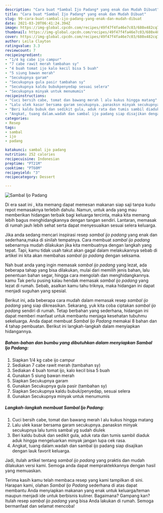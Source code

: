 ```yaml
---
description: "Cara buat *Sambal Ijo Padang* yang enak dan Mudah Dibuat"
title: "Cara buat *Sambal Ijo Padang* yang enak dan Mudah Dibuat"
slug: 99-cara-buat-sambal-ijo-padang-yang-enak-dan-mudah-dibuat
date: 2021-03-20T06:41:24.394Z
image: https://img-global.cpcdn.com/recipes/49f47f4fa46e7c03/680x482cq70/sambal-ijo-padang-foto-resep-utama.jpg
thumbnail: https://img-global.cpcdn.com/recipes/49f47f4fa46e7c03/680x482cq70/sambal-ijo-padang-foto-resep-utama.jpg
cover: https://img-global.cpcdn.com/recipes/49f47f4fa46e7c03/680x482cq70/sambal-ijo-padang-foto-resep-utama.jpg
author: Leila Clayton
ratingvalue: 3.3
reviewcount: 7
recipeingredient:
- "1/4 kg cabe ijo campur"
- "7 cabe rawit merah tambahan sy"
- "4 buah tomat ijo kalo kecil bisa 5 buah"
- "5 siung bawan merah"
- "Secukupnya garam"
- "Secukupnya gula pasir tambahan sy"
- "Secukupnya kaldu bubukpenyedap sesuai selera"
- "Secukupnya minyak untuk menumumis"
recipeinstructions:
- "Cuci bersih cabe, tomat dan bawang merah l alu kukus hingga matang"
- "Lalu ulek kasar bersama garam secukupnya..panasksn minyak secukupnya lalu tumis sambal yg sudah diulek"
- "Beri kaldu bubuk dan sedikit gula, aduk rata dan tumis sambil diaduk aduk hingga mengeluarkan minyak jangan lupa cek rasa."
- "Angkat, tuang dalam.wadah dan sambal ijo padang siap disajikan dengan lauk favorit keluarga."
categories:
- Resep
tags:
- sambal
- ijo
- padang

katakunci: sambal ijo padang 
nutrition: 252 calories
recipecuisine: Indonesian
preptime: "PT21M"
cooktime: "PT60M"
recipeyield: "3"
recipecategory: Dessert

---
```



![*Sambal Ijo Padang*](https://img-global.cpcdn.com/recipes/49f47f4fa46e7c03/680x482cq70/sambal-ijo-padang-foto-resep-utama.jpg)

Di era  saat ini , kita memang dapat memesan makanan siap saji tanpa kudu repot memasaknya terlebih dahulu. Namun, untuk anda yang mau memberikan hidangan terbaik bagi keluarga tercinta, maka kita memang lebih bagus menghidangkannya dengan tangan sendiri. Lantaran, memasak di rumah jauh lebih sehat serta dapat menyesuaikan sesuai selera keluarga.

Jika anda sedang mencari inspirasi resep *sambal ijo padang* yang enak dan sederhana,maka di sinilah tempatnya. Cara membuat *sambal ijo padang*  sebenarnya mudah dilakukan jika kita membuatnya dengan langkah yang tepat. Tapi, kamu tidak usah takut akan gagal dalam melakukannya 
sebab di artikel ini kita akan membahas *sambal ijo padang* dengan seksama.  



Nah buat anda yang ingin memasak *sambal ijo padang* yang lezat, ada beberapa tahap yang bisa dilakukan, mulai dari memilih jenis bahan, lalu penentuan bahan segar, hingga cara mengolah dan menghidangkannya. kamu Tak perlu pusing kalau hendak memasak *sambal ijo padang* yang lezat di rumah. Sebab, asalkan kamu  tahu triknya, maka hidangan ini dapat menjadi suguhan yang spesial.

Berikut ini, ada beberapa cara mudah dalam memasak resep *sambal ijo padang* yang siap dikreasikan. Sekarang, yuk kita coba ciptakan *sambal ijo padang* sendiri di rumah. Tetap berbahan yang sederhana, hidangan ini dapat memberi manfaat untuk membantu menjaga kesehatan tubuhmu sekeluarga. Anda dapat membuat *Sambal Ijo Padang* memakai 8 bahan dan 4 tahap pembuatan. Berikut ini langkah-langkah dalam menyiapkan hidangannya.

<!--inarticleads1-->

##### Bahan-bahan dan bumbu yang dibutuhkan dalam menyiapkan *Sambal Ijo Padang*:

1. Siapkan 1/4 kg cabe ijo campur
1. Sediakan 7 cabe rawit merah (tambahan sy)
1. Sediakan 4 buah tomat ijo, kalo kecil bisa 5 buah
1. Gunakan 5 siung bawan merah
1. Siapkan Secukupnya garam
1. Gunakan Secukupnya gula pasir (tambahan sy)
1. Siapkan Secukupnya kaldu bubuk/penyedap, sesuai selera
1. Gunakan Secukupnya minyak untuk menumumis




<!--inarticleads2-->

##### Langkah-langkah membuat *Sambal Ijo Padang*:

1. Cuci bersih cabe, tomat dan bawang merah l alu kukus hingga matang
1. Lalu ulek kasar bersama garam secukupnya..panasksn minyak secukupnya lalu tumis sambal yg sudah diulek
1. Beri kaldu bubuk dan sedikit gula, aduk rata dan tumis sambil diaduk aduk hingga mengeluarkan minyak jangan lupa cek rasa.
1. Angkat, tuang dalam.wadah dan sambal ijo padang siap disajikan dengan lauk favorit keluarga.




Jadi, itulah artikel tentang  *sambal ijo padang*  yang praktis dan mudah dilakukan versi kami. Semoga anda dapat mempraktekkannya dengan hasil yang memuaskan. 

Terima kasih kamu telah membaca resep yang kami tampilkan di sini. Harapan kami, olahan  *Sambal Ijo Padang* sederhana di atas dapat membantu Anda menyiapkan makanan yang enak untuk keluarga/teman maupun menjadi ide untuk berbisnis kuliner. Bagaimana? Gampang kan? Itulah resep *sambal ijo padang* yang bisa Anda lakukan di rumah. Semoga bermanfaat dan selamat mencoba!

